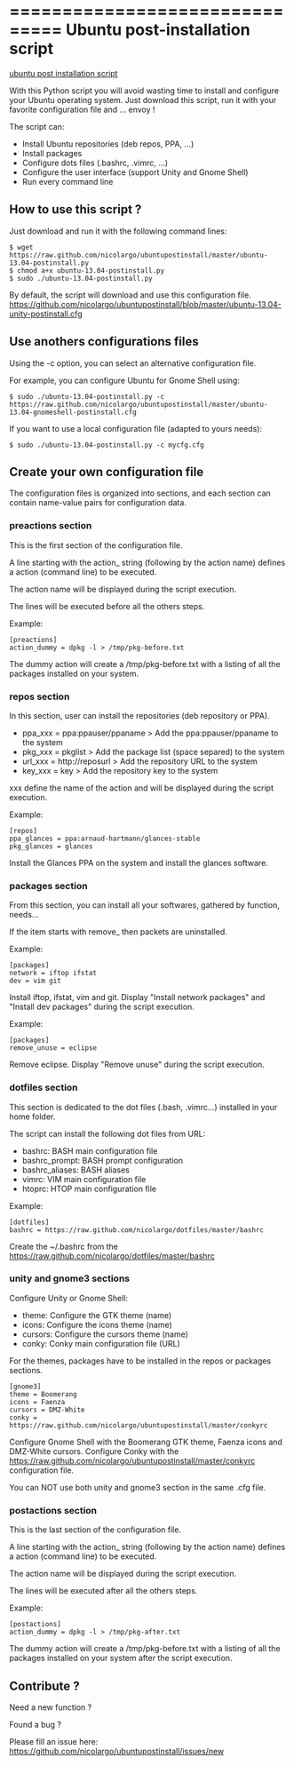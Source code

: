 


===============================
Ubuntu post-installation script
===============================


[ubuntu post installation script](http://popularubuntuquestions.com)

With this Python script you will avoid wasting time to install and 
configure your Ubuntu operating system. Just download this script, 
run it with your favorite configuration file and ... envoy !

The script can:

* Install Ubuntu repositories (deb repos, PPA, ...)
* Install packages
* Configure dots files (.bashrc, .vimrc, ...)
* Configure the user interface (support Unity and Gnome Shell)
* Run every command line

## How to use this script ?

Just download and run it with the following command lines:

    $ wget https://raw.github.com/nicolargo/ubuntupostinstall/master/ubuntu-13.04-postinstall.py
    $ chmod a+x ubuntu-13.04-postinstall.py
    $ sudo ./ubuntu-13.04-postinstall.py

By default, the script will download and use this configuration file.
https://github.com/nicolargo/ubuntupostinstall/blob/master/ubuntu-13.04-unity-postinstall.cfg

## Use anothers configurations files

Using the -c option, you can select an alternative configuration file.

For example, you can configure Ubuntu for Gnome Shell using:

    $ sudo ./ubuntu-13.04-postinstall.py -c https://raw.github.com/nicolargo/ubuntupostinstall/master/ubuntu-13.04-gnomeshell-postinstall.cfg

If you want to use a local configuration file (adapted to yours needs):

    $ sudo ./ubuntu-13.04-postinstall.py -c mycfg.cfg

## Create your own configuration file

The configuration files is organized into sections, and each section 
can contain name-value pairs for configuration data.

### preactions section

This is the first section of the configuration file.

A line starting with the action_ string (following by the action name) defines a 
action (command line) to be executed.

The action name will be displayed during the script execution.

The lines will be executed before all the others steps.

Example:

    [preactions]
    action_dummy = dpkg -l > /tmp/pkg-before.txt

The dummy action will create a /tmp/pkg-before.txt with a listing of 
all the packages installed on your system.

### repos section

In this section, user can install the repositories (deb repository or PPA).

* ppa_xxx = ppa:ppauser/ppaname > Add the ppa:ppauser/ppaname to the system
* pkg_xxx = pkglist             > Add the package list (space separed) to the system
* url_xxx = http://reposurl     > Add the repository URL to the system 
* key_xxx = key                 > Add the repository key to the system 

xxx define the name of the action and will be displayed during the script execution.

Example:

    [repos]
    ppa_glances = ppa:arnaud-hartmann/glances-stable
    pkg_glances = glances
    
Install the Glances PPA on the system and install the glances software.

### packages section

From this section, you can install all your softwares, gathered by 
function, needs...

If the item starts with remove_ then packets are uninstalled.

Example:

    [packages]
    network = iftop ifstat
    dev = vim git 

Install iftop, ifstat, vim and git. Display "Install network packages" and "Install 
dev packages" during the script execution.

Example:

    [packages]
    remove_unuse = eclipse

Remove eclipse. Display "Remove unuse" during the script execution. 

### dotfiles section

This section is dedicated to the dot files (.bash, .vimrc...) installed in your 
home folder. 

The script can install the following dot files from URL:

* bashrc: BASH main configuration file
* bashrc_prompt: BASH prompt configuration
* bashrc_aliases: BASH aliases
* vimrc: VIM main configuration file
* htoprc: HTOP main configuration file

Example:

    [dotfiles]
    bashrc = https://raw.github.com/nicolargo/dotfiles/master/bashrc

Create the ~/.bashrc from the https://raw.github.com/nicolargo/dotfiles/master/bashrc

### unity and gnome3 sections

Configure Unity or Gnome Shell:

* theme: Configure the GTK theme (name)
* icons: Configure the icons theme (name)
* cursors: Configure the cursors theme (name)
* conky: Conky main configuration file (URL)

For the themes, packages have to be installed in the repos or packages sections.

    [gnome3]
    theme = Boomerang
    icons = Faenza
    cursors = DMZ-White
    conky = https://raw.github.com/nicolargo/ubuntupostinstall/master/conkyrc

Configure Gnome Shell with the Boomerang GTK theme, Faenza icons and DMZ-White 
cursors. Configure Conky with the https://raw.github.com/nicolargo/ubuntupostinstall/master/conkyrc 
configuration file.

You can NOT use both unity and gnome3 section in the same .cfg file.

### postactions section

This is the last section of the configuration file.

A line starting with the action_ string (following by the action name) defines a 
action (command line) to be executed.

The action name will be displayed during the script execution.

The lines will be executed after all the others steps.

Example:

    [postactions]
    action_dummy = dpkg -l > /tmp/pkg-after.txt

The dummy action will create a /tmp/pkg-before.txt with a listing of 
all the packages installed on your system after the script execution.

## Contribute ?

Need a new function ? 

Found a bug ?

Please fill an issue here: https://github.com/nicolargo/ubuntupostinstall/issues/new
